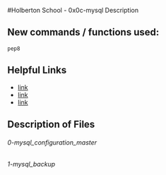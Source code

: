 #Holberton School - 0x0c-mysql
Description

## New commands / functions used:
``pep8``

## Helpful Links
* [link](https://www.digitalocean.com/community/tutorials/how-to-choose-a-redundancy-plan-to-ensure-high-availability#sql-replication)
* [link](https://www.digitalocean.com/community/tutorials/how-to-set-up-master-slave-replication-in-mysql)
* [link](http://www.databasejournal.com/features/mssql/developing-a-sql-server-backup-strategy.html)

## Description of Files
<h6>0-mysql_configuration_master</h6>

<h6>1-mysql_backup</h6>

